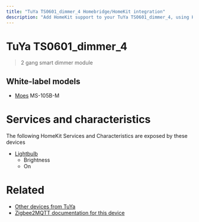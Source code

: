 ```yaml
---
title: "TuYa TS0601_dimmer_4 Homebridge/HomeKit integration"
description: "Add HomeKit support to your TuYa TS0601_dimmer_4, using Homebridge, Zigbee2MQTT and homebridge-z2m."
---
```

<!---
This file has been GENERATED using src/docgen/docgen.ts
DO NOT EDIT THIS FILE MANUALLY!
-->
# TuYa TS0601_dimmer_4
> 2 gang smart dimmer module


## White-label models
* [Moes](../index.md#moes) MS-105B-M

# Services and characteristics
The following HomeKit Services and Characteristics are exposed by
these devices

* [Lightbulb](../../light.md)
  * Brightness
  * On


# Related
* [Other devices from TuYa](../index.md#tuya)
* [Zigbee2MQTT documentation for this device](https://www.zigbee2mqtt.io/devices/TS0601_dimmer_4.html)